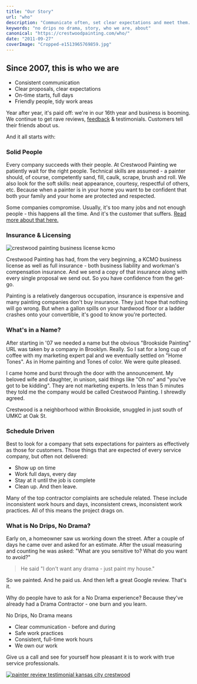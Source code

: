 ```yaml
---
title: "Our Story"
url: "who"
description: "Communicate often, set clear expectations and meet them. Be courteous, responsive, tidy, prompt. Always professional"
keywords: "no drips no drama, story, who we are, about"
canonical: "https://crestwoodpainting.com/who/"
date: "2011-09-27"
coverImage: "Cropped-e1513965769859.jpg"
---
```


## Since 2007, this is who we are

- Consistent communication
- Clear proposals, clear expectations
- On-time starts, full days
- Friendly people, tidy work areas

Year after year, it's paid off: we're in our 16th year and business is booming. We continue to get rave reviews, [feedback](/reviews/) & testimonials. Customers tell their friends about us.

And it all starts with:

### Solid People

Every company succeeds with their people. At Crestwood Painting we patiently wait for the right people. Technical skills are assumed - a painter should, of course, competently sand, fill, caulk, scrape, brush and roll. We also look for the soft skills: neat appearance, courtesy, respectful of others, etc. Because when a painter is in your home you want to be confident that both your family and your home are protected and respected.

Some companies compromise. Usually, it's too many jobs and not enough people - this happens all the time. And it's the customer that suffers. [Read more about that here.](http://crestwoodpainting.com/price-service-sketchy-dudes/)

### Insurance & Licensing

![crestwood painting business license kcmo](/images/KCMO-biz-license-e1513961088421-150x150.jpeg)

Crestwood Painting has had, from the very beginning, a KCMO business license as well as full insurance - both business liability and workman's compensation insurance. And we send a copy of that insurance along with every single proposal we send out. So you have confidence from the get-go.

Painting is a relatively dangerous occupation, insurance is expensive and many painting companies don't buy insurance.  They just hope that nothing will go wrong. But when a gallon spills on your hardwood floor or a ladder crashes onto your convertible, it's good to know you're portected.

### What's in a Name?

After starting in '07 we needed a name but the obvious "Brookside Painting" URL was taken by a company in Brooklyn. Really. So I sat for a long cup of coffee with my marketing expert pal and we eventually settled on "Home Tones". As in Home painting and Tones of color. We were quite pleased.

I came home and burst through the door with the announcement. My beloved wife and daughter, in unison, said things like "Oh no" and "you've got to be kidding". They are not marketing experts. In less than 5 minutes they told me the company would be called Crestwood Painting. I shrewdly agreed.

Crestwood is a neighborhood within Brookside, snuggled in just south of UMKC at Oak St.

### Schedule Driven

Best to look for a company that sets expectations for painters as effectively as those for customers. Those things that are expected of every service company, but often not delivered:

- Show up on time
- Work full days, every day
- Stay at it until the job is complete
- Clean up. And then leave.

Many of the top contractor complaints are schedule related. These include inconsistent work hours and days, inconsistent crews, inconsistent work practices. All of this means the project drags on.

### What is No Drips, No Drama?

Early on, a homeowner saw us working down the street. After a couple of days he came over and asked for an estimate. After the usual measuring and counting he was asked: "What are you sensitive to? What do you want to avoid?"

> He said "I don't want any drama - just paint my house."

So we painted. And he paid us. And then left a great Google review. That's it.

Why do people have to ask for a No Drama experience? Because they've already had a Drama Contractor - one burn and you learn.

No Drips, No Drama means

- Clear communication - before and during
- Safe work practices
- Consistent, full-time work hours
- We own our work

Give us a call and see for yourself how pleasant it is to work with true service professionals.

[![painter review testimonial kansas city crestwood](/images/Ted-Goff.jpg)](/reviews/)
